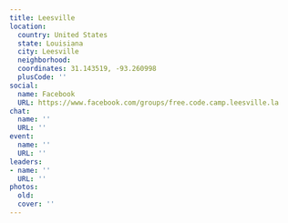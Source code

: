 ```yaml
---
title: Leesville
location:
  country: United States
  state: Louisiana
  city: Leesville
  neighborhood: 
  coordinates: 31.143519, -93.260998
  plusCode: ''
social:
  name: Facebook
  URL: https://www.facebook.com/groups/free.code.camp.leesville.la
chat:
  name: ''
  URL: ''
event:
  name: ''
  URL: ''
leaders:
- name: ''
  URL: ''
photos:
  old: 
  cover: ''
---
```

